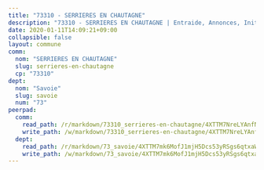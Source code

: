 ```yaml
---
title: "73310 - SERRIERES EN CHAUTAGNE"
description: "73310 - SERRIERES EN CHAUTAGNE | Entraide, Annonces, Initiatives"
date: 2020-01-11T14:09:21+09:00
collapsible: false
layout: commune
comm:
  nom: "SERRIERES EN CHAUTAGNE"
  slug: serrieres-en-chautagne
  cp: "73310"
dept:
  nom: "Savoie"
  slug: savoie
  num: "73"
peerpad:
  comm:
    read_path: /r/markdown/73310_serrieres-en-chautagne/4XTTM7NreLYAnfNvPZTbvWiriRzHwqG8ngGZ6NxcDEMva3kVG
    write_path: /w/markdown/73310_serrieres-en-chautagne/4XTTM7NreLYAnfNvPZTbvWiriRzHwqG8ngGZ6NxcDEMva3kVG-K3TgTd7NLjJVB4YH8UNZNgARS7Y8MmXsocXpRCCWb6NoZjLRJLzGHBwbsyYhY5H3BFyMJtu9XbP2UMsh8C1y9i9AgTEduBii4xgQpo2BogQEWpJPWHKN4DTW7ZvyfxPmqTeZEZFY
  dept:
    read_path: /r/markdown/73_savoie/4XTTM7mk6MofJ1mjH5Dcs53yRSgs6qtxaWYjKD54ttqHGEMur
    write_path: /w/markdown/73_savoie/4XTTM7mk6MofJ1mjH5Dcs53yRSgs6qtxaWYjKD54ttqHGEMur-K3TgTorsK1WLw8S2EgnkoX8tJEgZgam6ANhvqrVqNfiz9fX8kbMKu5AF1rqzXyxMRZgoVPrb5EERe3PeBhqF1SBfP5G1PJnvsDUF2LQSxevobpkDM4djQDebTYoo6Yx53thenJpY
---
```


